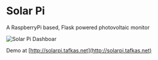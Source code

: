 # Solar Pi # 

A RaspberryPi based, Flask powered photovoltaic monitor

![Solar Pi Dashboar](http://i.imgur.com/HLLRQ2f.png)

Demo at [http://solarpi.tafkas.net](http://solarpi.tafkas.net)